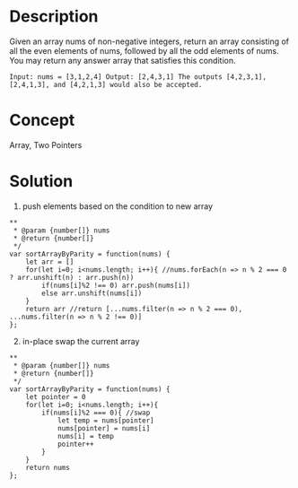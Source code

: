 # Description
Given an array nums of non-negative integers, return an array consisting of all the even elements of nums, followed by all the odd elements of nums. You may return any answer array that satisfies this condition.
```
Input: nums = [3,1,2,4] Output: [2,4,3,1] The outputs [4,2,3,1], [2,4,1,3], and [4,2,1,3] would also be accepted.
```
# Concept
Array, Two Pointers
# Solution
1. push elements based on the condition to new array
```
**
 * @param {number[]} nums
 * @return {number[]}
 */
var sortArrayByParity = function(nums) {
    let arr = []
    for(let i=0; i<nums.length; i++){ //nums.forEach(n => n % 2 === 0 ? arr.unshift(n) : arr.push(n))
        if(nums[i]%2 !== 0) arr.push(nums[i])
        else arr.unshift(nums[i])
    }
    return arr //return [...nums.filter(n => n % 2 === 0), ...nums.filter(n => n % 2 !== 0)]
};
```
2. in-place swap the current array
```
**
 * @param {number[]} nums
 * @return {number[]}
 */
var sortArrayByParity = function(nums) {
    let pointer = 0
    for(let i=0; i<nums.length; i++){
        if(nums[i]%2 === 0){ //swap
            let temp = nums[pointer] 
            nums[pointer] = nums[i]
            nums[i] = temp
            pointer++
        }
    }
    return nums
};
```
